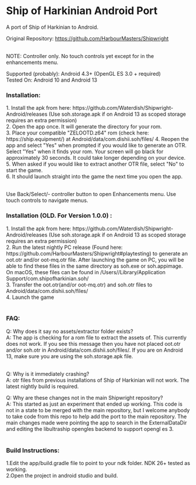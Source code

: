 # Ship of Harkinian Android Port
A port of Ship of Harkinian to Android. <br>

Original Repository: https://github.com/HarbourMasters/Shipwright <br>
<br>

NOTE: Controller only. No touch controls yet except for in the enhancements menu. <br>

Supported (probably): Android 4.3+ (OpenGL ES 3.0 + required) <br>
Tested On: Android 10 and Android 13 <br>

<h3>Installation:</h3>
1. Install the apk from here: https://github.com/Waterdish/Shipwright-Android/releases (Use soh.storage.apk if on Android 13 as scoped storage requires an extra permission) <br>
2. Open the app once. It will generate the directory for your rom. <br>
3. Place your compatible "ZELOOTD.z64" rom (check here: https://ship.equipment/) at Android/data/com.dishii.soh/files/
4. Reopen the app and select "Yes" when prompted if you would like to generate an OTR. Select "Yes" when it finds your rom. Your screen will go black for approximately 30 seconds. It could take longer depending on your device. <br>
5. When asked if you would like to extract another OTR file, select "No" to start the game. <br>
6. It should launch straight into the game the next time you open the app. <br>
<br>
  
Use Back/Select/- controller button to open Enhancements menu. Use touch controls to navigate menus. <br>

<h3>Installation (OLD. For Version 1.0.0) :</h3>
1. Install the apk from here: https://github.com/Waterdish/Shipwright-Android/releases (Use soh.storage.apk if on Android 13 as scoped storage requires an extra permission) <br>
2. Run the latest nightly PC release (Found here: https://github.com/HarbourMasters/Shipwright#playtesting) to generate an oot.otr and/or oot-mq.otr file. After launching the game on PC, you will be able to find these files in the same directory as soh.exe or soh.appimage. On macOS, these files can be found in /Users/<username>/Library/Application Support/com.shipofharkinian.soh/ <br>
3. Transfer the oot.otr(and/or oot-mq.otr) and soh.otr files to Android/data/com.dishii.soh/files/ <br>
4. Launch the game <br>
<br>


<h3>FAQ:</h3>
Q: Why does it say no assets/extractor folder exists?<br>
  A: The app is checking for a rom file to extract the assets of. This currently does not work. If you see this message then you have not placed oot.otr and/or soh.otr in Android/data/com.dishii.soh/files/. If you are on Android 13, make sure you are using the soh.storage.apk file. <br> <br>

Q: Why is it immediately crashing? <br>
  A: otr files from previous installations of Ship of Harkinian will not work. The latest nightly build is required. 


Q: Why are these changes not in the main Shipwright repository?<br>
  A: This started as just an experiment that ended up working. This code is not in a state to be merged with the main repository, but I welcome anybody to take code from this repo to help add the port to the main repository. The main changes made were pointing the app to search in the ExternalDataDir and editing the libultraship opengles backend to support opengl es 3.<br> <br>

<h3>Build Instructions:</h3>
1.Edit the app/build.gradle file to point to your ndk folder. NDK 26+ tested as working.<br>
2.Open the project in android studio and build.<br>



